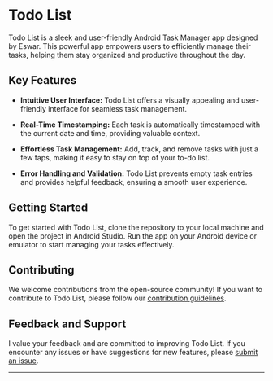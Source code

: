 # Todo List

Todo List is a sleek and user-friendly Android Task Manager app designed by Eswar. This powerful app empowers users to efficiently manage their tasks, helping them stay organized and productive throughout the day.

## Key Features

- **Intuitive User Interface:** Todo List offers a visually appealing and user-friendly interface for seamless task management.

- **Real-Time Timestamping:** Each task is automatically timestamped with the current date and time, providing valuable context.

- **Effortless Task Management:** Add, track, and remove tasks with just a few taps, making it easy to stay on top of your to-do list.

- **Error Handling and Validation:** Todo List prevents empty task entries and provides helpful feedback, ensuring a smooth user experience.

## Getting Started

To get started with Todo List, clone the repository to your local machine and open the project in Android Studio. Run the app on your Android device or emulator to start managing your tasks effectively.

## Contributing

We welcome contributions from the open-source community! If you want to contribute to Todo List, please follow our [contribution guidelines](CONTRIBUTING.md).

## Feedback and Support

I value your feedback and are committed to improving Todo List. If you encounter any issues or have suggestions for new features, please [submit an issue](https://github.com/eswar/TodoList/issues/new).

---
